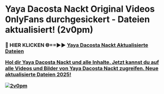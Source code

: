 # Yaya Dacosta Nackt Original Videos 0nlyFans durchgesickert - Dateien aktualisiert! (2v0pm)

<h3>🔴 HIER KLICKEN 🌐==►► <a href="https://tinyurl.com/h6vf6nb8" rel="nofollow">Yaya Dacosta Nackt Aktualisierte Dateien

Hol dir Yaya Dacosta Nackt und alle Inhalte. Jetzt kannst du auf alle Videos und Bilder von Yaya Dacosta Nackt zugreifen. Neue aktualisierte Dateien 2025!

[![2v0pm](https://i.imgur.com/sD4kR3V.gif)](https://tinyurl.com/h6vf6nb8)
